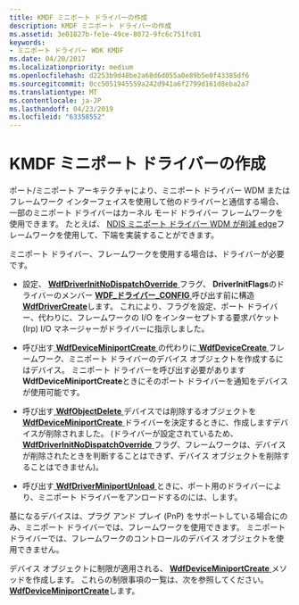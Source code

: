 ```yaml
---
title: KMDF ミニポート ドライバーの作成
description: KMDF ミニポート ドライバーの作成
ms.assetid: 3e01827b-fe1e-49ce-8072-9fc6c751fc01
keywords:
- ミニポート ドライバー WDK KMDF
ms.date: 04/20/2017
ms.localizationpriority: medium
ms.openlocfilehash: d2253b9d48be2a68d6d055a0e89b5e0f43385df6
ms.sourcegitcommit: 0cc5051945559a242d941a6f2799d161d8eba2a7
ms.translationtype: MT
ms.contentlocale: ja-JP
ms.lasthandoff: 04/23/2019
ms.locfileid: "63358552"
---
```

# <a name="creating-kmdf-miniport-drivers"></a>KMDF ミニポート ドライバーの作成





ポート/ミニポート アーキテクチャにより、ミニポート ドライバー WDM またはフレームワーク インターフェイスを使用して他のドライバーと通信する場合、一部のミニポート ドライバーはカーネル モード ドライバー フレームワークを使用できます。 たとえば、 [NDIS ミニポート ドライバー WDM が削減 edge](https://msdn.microsoft.com/library/windows/hardware/ff565954)フレームワークを使用して、下端を実装することができます。

ミニポート ドライバー、フレームワークを使用する場合は、ドライバーが必要です。

-   設定、 [ **WdfDriverInitNoDispatchOverride** ](https://msdn.microsoft.com/library/windows/hardware/ff551303)フラグ、 **DriverInitFlags**のドライバーのメンバー [ **WDF\_ドライバー\_CONFIG** ](https://msdn.microsoft.com/library/windows/hardware/ff551300)呼び出す前に構造[ **WdfDriverCreate**](https://msdn.microsoft.com/library/windows/hardware/ff547175)します。 これにより、フラグを設定、ポート ドライバー、代わりに、フレームワークの I/O をインターセプトする要求パケット (Irp) I/O マネージャーがドライバーに指示しました。

-   呼び出す[ **WdfDeviceMiniportCreate** ](https://msdn.microsoft.com/library/windows/hardware/ff546802)の代わりに[ **WdfDeviceCreate** ](https://msdn.microsoft.com/library/windows/hardware/ff545926)フレームワーク、ミニポート ドライバーのデバイス オブジェクトを作成するにはデバイス。 ミニポート ドライバーを呼び出す必要があります**WdfDeviceMiniportCreate**ときにそのポート ドライバーを通知をデバイスが使用可能です。

-   呼び出す[ **WdfObjectDelete** ](https://msdn.microsoft.com/library/windows/hardware/ff548734)デバイスでは削除するオブジェクトを[ **WdfDeviceMiniportCreate** ](https://msdn.microsoft.com/library/windows/hardware/ff546802)ドライバーを決定するときに、作成しますデバイスが削除されました。 (ドライバーが設定されているため、 [ **WdfDriverInitNoDispatchOverride** ](https://msdn.microsoft.com/library/windows/hardware/ff551303)フラグ、フレームワークは、デバイスが削除されたときを判断することはできず、デバイス オブジェクトを削除することはできません)。

-   呼び出す[ **WdfDriverMiniportUnload** ](https://msdn.microsoft.com/library/windows/hardware/ff547193)ときに、ポート用のドライバーにより、ミニポート ドライバーをアンロードするのには、します。

基になるデバイスは、プラグ アンド プレイ (PnP) をサポートしている場合にのみ、ミニポート ドライバーでは、フレームワークを使用できます。 ミニポート ドライバーでは、フレームワークのコントロールのデバイス オブジェクトを使用できません。

デバイス オブジェクトに制限が適用される、 [ **WdfDeviceMiniportCreate** ](https://msdn.microsoft.com/library/windows/hardware/ff546802)メソッドを作成します。 これらの制限事項の一覧は、次を参照してください。 [ **WdfDeviceMiniportCreate**](https://msdn.microsoft.com/library/windows/hardware/ff546802)します。

 

 





